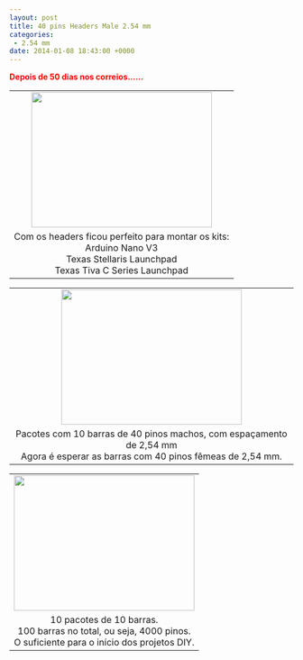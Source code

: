 ```yaml
---
layout: post
title: 40 pins Headers Male 2.54 mm
categories:
 - 2.54 mm
date: 2014-01-08 18:43:00 +0000
---
```


__<span style="color: red;">Depois de 50 dias nos correios......</span>__  

  

<a name="more"></a>  
  

  

<table align="center" cellpadding="0" cellspacing="0" class="tr-caption-container" style="margin-left: auto; margin-right: auto; text-align: center;"><tbody>
<tr><td style="text-align: center;"><a href="http://2.bp.blogspot.com/-nlBtDTpdMrs/Us2agKZyw2I/AAAAAAAAoCo/x_d_DAAVyj8/s1600/IMG_20140108_152445.jpg" imageanchor="1" style="margin-left: auto; margin-right: auto;"><img border="0" height="240" src="http://2.bp.blogspot.com/-nlBtDTpdMrs/Us2agKZyw2I/AAAAAAAAoCo/x_d_DAAVyj8/s1600/IMG_20140108_152445.jpg" width="320"/></a></td></tr>
<tr><td class="tr-caption" style="text-align: center;">Com os headers ficou perfeito para montar os kits:<br/>
Arduino Nano V3<br/>
Texas Stellaris Launchpad<br/>
Texas Tiva C Series Launchpad</td></tr>
</tbody></table>

  

<table align="center" cellpadding="0" cellspacing="0" class="tr-caption-container" style="margin-left: auto; margin-right: auto; text-align: center;"><tbody>
<tr><td style="text-align: center;"><a href="http://4.bp.blogspot.com/-M3hv44fYmlk/Us2agAtQ8II/AAAAAAAAoCo/5lTmBEUhqaY/s1600/IMG_20140108_151238.jpg" imageanchor="1" style="margin-left: auto; margin-right: auto;"><img border="0" height="240" src="http://4.bp.blogspot.com/-M3hv44fYmlk/Us2agAtQ8II/AAAAAAAAoCo/5lTmBEUhqaY/s1600/IMG_20140108_151238.jpg" width="320"/></a></td></tr>
<tr><td class="tr-caption" style="text-align: center;">Pacotes com 10 barras de 40 pinos machos, com espaçamento de 2,54 mm<br/>
Agora é esperar as barras com 40 pinos fêmeas de 2,54 mm.</td></tr>
</tbody></table>

  

<table align="center" cellpadding="0" cellspacing="0" class="tr-caption-container" style="margin-left: auto; margin-right: auto; text-align: center;"><tbody>
<tr><td style="text-align: center;"><a href="http://1.bp.blogspot.com/-w2mbOAVIfFg/Us2agGfTfOI/AAAAAAAAoCo/EUApafSSmNU/s1600/IMG_20140108_150858.jpg" imageanchor="1" style="margin-left: auto; margin-right: auto;"><img border="0" height="240" src="http://1.bp.blogspot.com/-w2mbOAVIfFg/Us2agGfTfOI/AAAAAAAAoCo/EUApafSSmNU/s1600/IMG_20140108_150858.jpg" width="320"/></a></td></tr>
<tr><td class="tr-caption" style="text-align: center;">10 pacotes de 10 barras.<br/>
100 barras no total, ou seja, 4000 pinos.<br/>
O suficiente para o início dos projetos DIY.</td></tr>
</tbody></table>

  